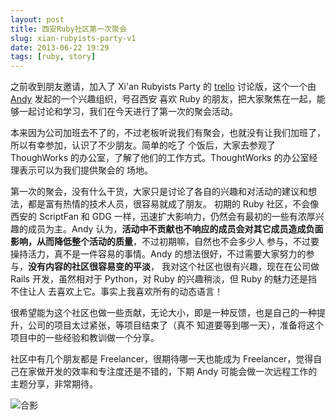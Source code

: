 ```yaml
---
layout: post
title: 西安Ruby社区第一次聚会 
slug: xian-rubyists-party-v1
date: 2013-06-22 19:29
tags: [ruby, story]
---
```


之前收到朋友邀请，加入了 Xi'an Rubyists Party 的 [trello] 讨论版，这个一个由 [Andy] 发起的一个兴趣组织，号召西安
喜欢 Ruby 的朋友，把大家聚焦在一起，能够一起讨论和学习，我们在今天进行了第一次的聚会活动。

本来因为公司加班去不了的，不过老板听说我们有聚会，也就没有让我们加班了，所以有幸参加，认识了不少朋友。简单的吃了
个饭后，大家去参观了 ThoughWorks 的办公室，了解了他们的工作方式。ThoughtWorks 的办公室经理表示可以为我们提供聚会的
场地。

第一次的聚会，没有什么干货，大家只是讨论了各自的兴趣和对活动的建议和想法，都是富有热情的技术人员，很容易就成了朋友。
初期的 Ruby 社区，不会像西安的 ScriptFan 和 GDG 一样，迅速扩大影响力，仍然会有最初的一些有浓厚兴趣的成员为主。Andy 
认为，**活动中不贡献也不响应的成员会对其它成员造成负面影响，从而降低整个活动的质量**，不过初期嘛，自然也不会多少人
参与，不过要操持活力，真不是一件容易的事情。Andy 的想法很好，不过需要大家努力的参与，**没有内容的社区很容易变的平淡**，
我对这个社区也很有兴趣，现在在公司做 Rails 开发，虽然相对于 Python，对 Ruby 的兴趣稍淡，但 Ruby 的魅力还是挡不住让人
去喜欢上它。事实上我喜欢所有的动态语言！

很希望能为这个社区也做一些贡献，无论大小，即是一种反馈，也是自己的一种提升，公司的项目太过紧张，等项目结束了（真不
知道要等到哪一天），准备将这个项目中的一些经验和教训做一个分享。

社区中有几个朋友都是 Freelancer，很期待哪一天也能成为 Freelancer，觉得自己在家做开发的效率和专注度还是不错的，下期 
Andy 可能会做一次远程工作的主题分享，非常期待。

![合影](http://pic.yupoo.com/greatghoul_v/CXjfiXnB/FkmCU.jpg)

[trello]: https://trello.com/
[Andy]: http://weibo.com/yorzi
